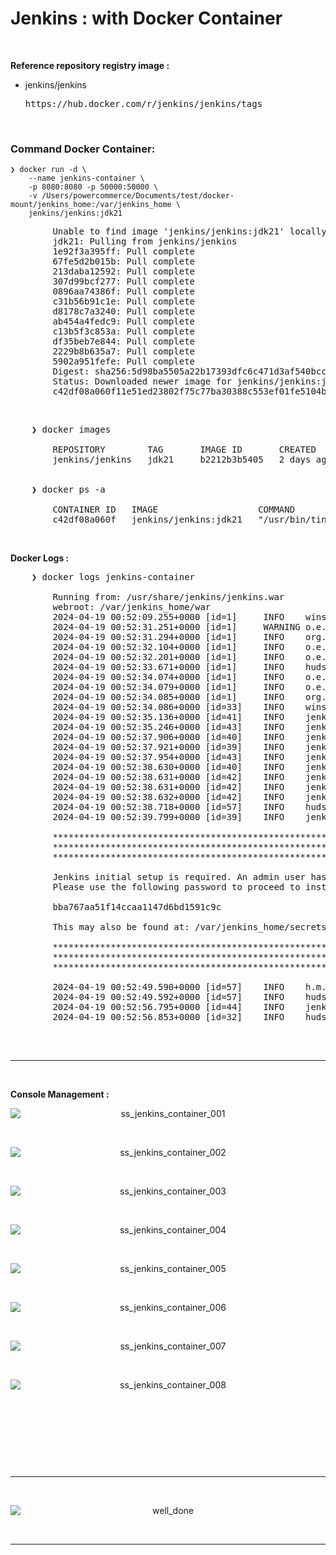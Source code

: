 # Jenkins : with Docker Container

&nbsp;

**Reference repository registry image :**<br />
- jenkins/jenkins
    <pre>https://hub.docker.com/r/jenkins/jenkins/tags</pre>

&nbsp;

### Command Docker Container:

    ❯ docker run -d \
        --name jenkins-container \
        -p 8080:8080 -p 50000:50000 \
        -v /Users/powercommerce/Documents/test/docker-mount/jenkins_home:/var/jenkins_home \
        jenkins/jenkins:jdk21

<pre>
        Unable to find image 'jenkins/jenkins:jdk21' locally
        jdk21: Pulling from jenkins/jenkins
        1e92f3a395ff: Pull complete 
        67fe5d2b015b: Pull complete 
        213daba12592: Pull complete 
        307d99bcf277: Pull complete 
        0896aa74386f: Pull complete 
        c31b56b91c1e: Pull complete 
        d8178c7a3240: Pull complete 
        ab454a4fedc9: Pull complete 
        c13b5f3c853a: Pull complete 
        df35beb7e844: Pull complete 
        2229b8b635a7: Pull complete 
        5902a951fefe: Pull complete 
        Digest: sha256:5d98ba5505a22b17393dfc6c471d3af540bcc72268d3f89adfa9cf0a9f2b9bf0
        Status: Downloaded newer image for jenkins/jenkins:jdk21
        c42df08a060f11e51ed23802f75c77ba30388c553ef01fe5104bc3b7db04b002
</pre>

&nbsp;

<pre>
    ❯ docker images

        REPOSITORY        TAG       IMAGE ID       CREATED      SIZE
        jenkins/jenkins   jdk21     b2212b3b5405   2 days ago   510MB


    ❯ docker ps -a 

        CONTAINER ID   IMAGE                   COMMAND                  CREATED         STATUS         PORTS                                              NAMES
        c42df08a060f   jenkins/jenkins:jdk21   "/usr/bin/tini -- /u…"   8 minutes ago   Up 8 minutes   0.0.0.0:8080->8080/tcp, 0.0.0.0:50000->50000/tcp   jenkins-container</pre>
</pre>

&nbsp;

**Docker Logs :**
<pre>
    ❯ docker logs jenkins-container

        Running from: /usr/share/jenkins/jenkins.war
        webroot: /var/jenkins_home/war
        2024-04-19 00:52:09.255+0000 [id=1]     INFO    winstone.Logger#logInternal: Beginning extraction from war file
        2024-04-19 00:52:31.251+0000 [id=1]     WARNING o.e.j.s.handler.ContextHandler#setContextPath: Empty contextPath
        2024-04-19 00:52:31.294+0000 [id=1]     INFO    org.eclipse.jetty.server.Server#doStart: jetty-10.0.20; built: 2024-01-29T20:46:45.278Z; git: 3a745c71c23682146f262b99f4ddc4c1bc41630c; jvm 21.0.2+13-LTS
        2024-04-19 00:52:32.104+0000 [id=1]     INFO    o.e.j.w.StandardDescriptorProcessor#visitServlet: NO JSP Support for /, did not find org.eclipse.jetty.jsp.JettyJspServlet
        2024-04-19 00:52:32.201+0000 [id=1]     INFO    o.e.j.s.s.DefaultSessionIdManager#doStart: Session workerName=node0
        2024-04-19 00:52:33.671+0000 [id=1]     INFO    hudson.WebAppMain#contextInitialized: Jenkins home directory: /var/jenkins_home found at: EnvVars.masterEnvVars.get("JENKINS_HOME")
        2024-04-19 00:52:34.074+0000 [id=1]     INFO    o.e.j.s.handler.ContextHandler#doStart: Started w.@4cb40e3b{Jenkins v2.454,/,file:///var/jenkins_home/war/,AVAILABLE}{/var/jenkins_home/war}
        2024-04-19 00:52:34.079+0000 [id=1]     INFO    o.e.j.server.AbstractConnector#doStart: Started ServerConnector@bf1ec20{HTTP/1.1, (http/1.1)}{0.0.0.0:8080}
        2024-04-19 00:52:34.085+0000 [id=1]     INFO    org.eclipse.jetty.server.Server#doStart: Started Server@3eeb318f{STARTING}[10.0.20,sto=0] @25279ms
        2024-04-19 00:52:34.086+0000 [id=33]    INFO    winstone.Logger#logInternal: Winstone Servlet Engine running: controlPort=disabled
        2024-04-19 00:52:35.136+0000 [id=41]    INFO    jenkins.InitReactorRunner$1#onAttained: Started initialization
        2024-04-19 00:52:35.246+0000 [id=43]    INFO    jenkins.InitReactorRunner$1#onAttained: Listed all plugins
        2024-04-19 00:52:37.906+0000 [id=40]    INFO    jenkins.InitReactorRunner$1#onAttained: Prepared all plugins
        2024-04-19 00:52:37.921+0000 [id=39]    INFO    jenkins.InitReactorRunner$1#onAttained: Started all plugins
        2024-04-19 00:52:37.954+0000 [id=43]    INFO    jenkins.InitReactorRunner$1#onAttained: Augmented all extensions
        2024-04-19 00:52:38.630+0000 [id=40]    INFO    jenkins.InitReactorRunner$1#onAttained: System config loaded
        2024-04-19 00:52:38.631+0000 [id=42]    INFO    jenkins.InitReactorRunner$1#onAttained: System config adapted
        2024-04-19 00:52:38.631+0000 [id=42]    INFO    jenkins.InitReactorRunner$1#onAttained: Loaded all jobs
        2024-04-19 00:52:38.632+0000 [id=42]    INFO    jenkins.InitReactorRunner$1#onAttained: Configuration for all jobs updated
        2024-04-19 00:52:38.718+0000 [id=57]    INFO    hudson.util.Retrier#start: Attempt #1 to do the action check updates server
        2024-04-19 00:52:39.799+0000 [id=39]    INFO    jenkins.install.SetupWizard#init: 

        *************************************************************
        *************************************************************
        *************************************************************

        Jenkins initial setup is required. An admin user has been created and a password generated.
        Please use the following password to proceed to installation:

        bba767aa51f14ccaa1147d6bd1591c9c

        This may also be found at: /var/jenkins_home/secrets/initialAdminPassword

        *************************************************************
        *************************************************************
        *************************************************************

        2024-04-19 00:52:49.590+0000 [id=57]    INFO    h.m.DownloadService$Downloadable#load: Obtained the updated data file for hudson.tasks.Maven.MavenInstaller
        2024-04-19 00:52:49.592+0000 [id=57]    INFO    hudson.util.Retrier#start: Performed the action check updates server successfully at the attempt #1
        2024-04-19 00:52:56.795+0000 [id=44]    INFO    jenkins.InitReactorRunner$1#onAttained: Completed initialization
        2024-04-19 00:52:56.853+0000 [id=32]    INFO    hudson.lifecycle.Lifecycle#onReady: Jenkins is fully up and running

</pre>

&nbsp;

---

&nbsp;

**Console Management :**

<div align="center">
    <img src="./gambar-petunjuk/ss_jenkins_container_001.png" alt="ss_jenkins_container_001" style="display: block; margin: 0 auto;">
</div> 

&nbsp;

<div align="center">
    <img src="./gambar-petunjuk/ss_jenkins_container_002.png" alt="ss_jenkins_container_002" style="display: block; margin: 0 auto;">
</div> 

&nbsp;

<div align="center">
    <img src="./gambar-petunjuk/ss_jenkins_container_003.png" alt="ss_jenkins_container_003" style="display: block; margin: 0 auto;">
</div> 

&nbsp;

<div align="center">
    <img src="./gambar-petunjuk/ss_jenkins_container_004.png" alt="ss_jenkins_container_004" style="display: block; margin: 0 auto;">
</div> 

&nbsp;

<div align="center">
    <img src="./gambar-petunjuk/ss_jenkins_container_005.png" alt="ss_jenkins_container_005" style="display: block; margin: 0 auto;">
</div> 

&nbsp;

<div align="center">
    <img src="./gambar-petunjuk/ss_jenkins_container_006.png" alt="ss_jenkins_container_006" style="display: block; margin: 0 auto;">
</div> 

&nbsp;

<div align="center">
    <img src="./gambar-petunjuk/ss_jenkins_container_007.png" alt="ss_jenkins_container_007" style="display: block; margin: 0 auto;">
</div> 

&nbsp;

<div align="center">
    <img src="./gambar-petunjuk/ss_jenkins_container_008.png" alt="ss_jenkins_container_008" style="display: block; margin: 0 auto;">
</div> 

&nbsp;

&nbsp;

&nbsp;

&nbsp;

---

&nbsp;

<div align="center">
    <img src="./gambar-petunjuk/well_done.png" alt="well_done" style="display: block; margin: 0 auto;">
</div> 

&nbsp;

---

&nbsp;

&nbsp;

&nbsp;
